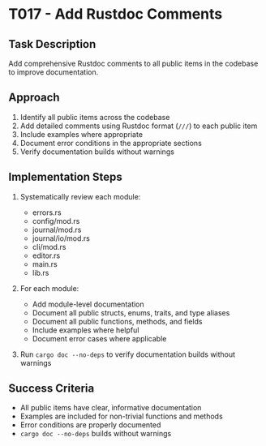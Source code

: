 # T017 - Add Rustdoc Comments

## Task Description
Add comprehensive Rustdoc comments to all public items in the codebase to improve documentation.

## Approach
1. Identify all public items across the codebase
2. Add detailed comments using Rustdoc format (`///`) to each public item
3. Include examples where appropriate
4. Document error conditions in the appropriate sections
5. Verify documentation builds without warnings

## Implementation Steps
1. Systematically review each module:
   - errors.rs
   - config/mod.rs
   - journal/mod.rs
   - journal/io/mod.rs
   - cli/mod.rs
   - editor.rs
   - main.rs
   - lib.rs

2. For each module:
   - Add module-level documentation
   - Document all public structs, enums, traits, and type aliases
   - Document all public functions, methods, and fields
   - Include examples where helpful
   - Document error cases where applicable

3. Run `cargo doc --no-deps` to verify documentation builds without warnings

## Success Criteria
- All public items have clear, informative documentation
- Examples are included for non-trivial functions and methods
- Error conditions are properly documented
- `cargo doc --no-deps` builds without warnings